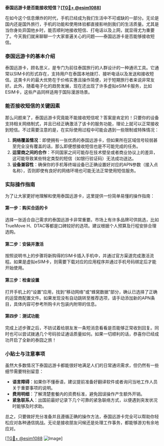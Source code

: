 **泰国远游卡是否能接收短信？[[TG💪+ @esim1088](https://t.me/s/esim1088)]**

在如今这个信息爆炸的时代，手机已经成为我们生活中不可或缺的一部分。无论是国内还是国外旅行，手机的功能和使用体验都直接影响到我们的生活质量。尤其是当你身处异国他乡时，能否顺利地接收短信、打电话以及上网，就显得尤为重要了。今天我们就来聊聊一个大家普遍关心的问题——泰国远游卡是否能够接收短信。

### 泰国远游卡的基本介绍

泰国远游卡，顾名思义，是专门为前往泰国旅行的人群设计的一种通讯工具。它通常以SIM卡的形式存在，支持用户在泰国本地拨打、接听电话以及发送和接收短信。这类卡片的最大优势在于价格实惠且操作简便，对于短期旅行者来说非常友好。此外，随着电子化的趋势发展，现在还出现了许多虚拟eSIM卡服务，比如ESIM卡，这些产品同样适用于国际漫游场景。

### 能否接收短信的关键因素

那么问题来了，泰国远游卡究竟能不能接收短信呢？答案是肯定的！只要你的设备支持相关网络制式，并且已经正确激活了该卡的服务功能，理论上就可以正常接收到短信。不过需要注意的是，在实际使用过程中可能会遇到一些限制或特殊情况：

1. **网络覆盖情况**：即使拥有一张优质的泰国远游卡，但如果所在区域信号较弱甚至完全没有覆盖的话，那么即便想接收短信也是不可能完成的任务。
2. **运营商之间的合作**：不同国家之间可能存在技术壁垒或者商业协议上的差异，这可能导致某些特定类型的短信（如银行验证码）无法成功送达。
3. **设备兼容性**：确保你的手机等终端设备已正确设置好对应的APN参数（接入点名称），否则即使有良好的网络环境也可能无法正常使用短信服务。

### 实际操作指南

为了让大家更好地理解和使用泰国远游卡，这里提供一份简单易懂的操作指南：

#### 第一步：购买合适的卡
选择一张适合自己需求的泰国远游卡非常重要。市场上有许多品牌可供挑选，比如TrueMove H、DTAC等都是口碑较好的选项。建议根据个人预算及行程安排合理选购。

#### 第二步：安装并激活
按照说明书上的步骤将新购得的SIM卡插入手机中，并通过官方渠道完成激活流程。如果是虚拟eSIM卡，则需要下载对应的应用程序并通过手机号码绑定后才能开始使用。

#### 第三步：检查设置
打开手机上的“设置”应用，找到“移动网络”或“蜂窝数据”部分，确认已选择了正确的运营商配置文件。如果发现没有自动跳转至推荐选项，请手动添加新的APN条目，具体内容可参考所购卡片包装内附带的信息。

#### 第四步：测试功能
完成上述步骤之后，不妨试着给朋友发一条短消息看看是否能够正常收到回复。同时也可以尝试拨通几个号码验证通话质量如何。如果一切顺利的话，恭喜你已经成功开启了全新的泰囧之旅！

### 小贴士与注意事项

虽然大多数情况下泰国远游卡都能很好地满足人们的日常通讯需求，但仍然有一些细节需要特别留意：

- **语言障碍**：如果你不懂泰语，建议提前准备好翻译软件或者询问当地工作人员关于重要事项的说明。
- **费用明细**：了解清楚套餐内的资费标准，避免因误操作产生额外开销。
- **紧急联系人**：出国前最好记录下几个可靠的紧急联络方式，以便遇到突发状况时能够及时求助。

总之，只要做好充分准备并且遵循正确的操作方法，泰国远游卡完全可以帮助你轻松应对各种通信挑战。无论是接收朋友问候还是处理工作事务，都能够游刃有余地应对。

[[TG💪+ @esim1088](https://t.me/s/esim1088) ![Image](https://i.postimg.cc/4NQfJmqS/Snipaste-2025-05-13-00-14-12.png)]